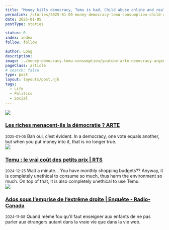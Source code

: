 ```yaml
---
title: "Money kills democracy, Temu is bad, Child abuse online and real life"
permalink: /stories/2025-01-05-money-democracy-temu-consumption-child-abuse-online-real-life-irl/
date: 2025-01-05
postType: stories

status: 0
index: index
follow: follow

author: Long
description:
image: ../money-democracy-temu-consumption/youtube-arte-democracy-argent.jpg
pageClass: article
# search: false
type: post
layout: layouts/post.njk
tags:
  - Life
  - Politics
  - Social
---
```



<div class="story-item">
  <a href="https://youtu.be/MZXwHzgukPk" target="_blank"><img src="/assets/images/articles/money-democracy-temu-consumption/youtube-arte-democracy-argent.jpg"></a>
  <h3><a href="https://youtu.be/MZXwHzgukPk" target="_blank">Les riches menacent-ils la démocratie ? ARTE</a></h3>
  <small>2025-01-05</small>
  Bah oui, c’est évident. In a democracy, one vote equals another, but when you put money into it, that is no longer true.
</div>

<div class="story-item">
  <a href="https://youtu.be/_VB8FFQMGWA" target="_blank"><img src="/assets/images/articles/money-democracy-temu-consumption/youtube-temu.jpg"></a>
  <h3><a href="https://youtu.be/_VB8FFQMGWA" target="_blank">Temu : le vrai coût des petits prix | RTS</a></h3>
  <small>2024-12-25</small>
  Wait a minute... You have monthly shopping budgets?? Anyway, it is completely unethical to consume so much, thus harm the environment so much. On top of that, it is also completely unethical to use Temu.
</div>

<div class="story-item">
  <a href="https://youtu.be/EG19UCmwDfA" target="_blank"><img src="/assets/images/articles/money-democracy-temu-consumption/youtube-abuse.jpg"></a>
  <h3><a href="https://youtu.be/EG19UCmwDfA" target="_blank">Ados sous l’emprise de l’extrême droite | Enquête - Radio-Canada</a></h3>
  <small>2024-11-08</small>
  Quand même fou qu'il faut enseigner aux enfants de ne pas parler aux étrangers autant dans la vraie vie que dans la vie web.
</div>
